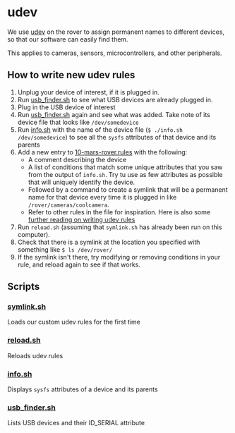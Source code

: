 # udev

We use [udev](https://wiki.debian.org/udev) on the rover to assign permanent names to different devices, so that our software can easily find them.

This applies to cameras, sensors, microcontrollers, and other peripherals.

## How to write new udev rules

1. Unplug your device of interest, if it is plugged in.
1. Run [usb_finder.sh](usb_finder.sh) to see what USB devices are already plugged in.
1. Plug in the USB device of interest
1. Run [usb_finder.sh](usb_finder.sh) again and see what was added. Take note of its device file that looks like `/dev/somedevice`
1. Run [info.sh](info.sh) with the name of the device file (`$ ./info.sh /dev/somedevice`) to see all the `sysfs` attributes of that device and its parents
1. Add a new entry to [10-mars-rover.rules](./rules/10-mars-rover.rules) with the following:
    * A comment describing the device
    * A list of conditions that match some unique attributes that you saw from the output of `info.sh`. Try tu use as few attributes as possible that will uniquely identify the device.
    * Followed by a command to create a symlink that will be a permanent name for that device every time it is plugged in like `/rover/cameras/coolcamera`.
    * Refer to other rules in the file for inspiration. Here is also some [further reading on writing udev rules](http://reactivated.net/writing_udev_rules.html)
1. Run `reload.sh` (assuming that `symlink.sh` has already been run on this computer).
1. Check that there is a symlink at the location you specified with something like `$ ls /dev/rover/`
1. If the symlink isn't there, try modifying or removing conditions in your rule, and reload again to see if that works.

## Scripts

### [symlink.sh](symlink.sh)

Loads our custom udev rules for the first time

### [reload.sh](reload.sh)

Reloads udev rules

### [info.sh](info.sh)

Displays `sysfs` attributes of a device and its parents

### [usb_finder.sh](usb_finder.sh)

Lists USB devices and their ID_SERIAL attribute


